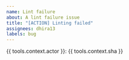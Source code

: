 ```yaml
---
name: Lint failure
about: A lint failure issue
title: "[ACTION] Linting failed"
assignees: dhira13
labels: bug
---
```

{{ tools.context.actor }}: {{ tools.context.sha }}

